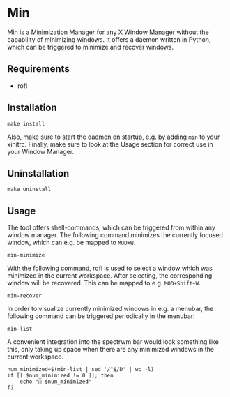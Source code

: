 # Min

Min is a Minimization Manager for any X Window Manager without the capability of minimizing windows.
It offers a daemon written in Python, which can be triggered to minimize and recover windows.

## Requirements
- rofi
## Installation
```
make install
```
Also, make sure to start the daemon on startup, e.g. by adding `min` to your xinitrc.
Finally, make sure to look at the Usage section for correct use in your Window Manager.

## Uninstallation
```
make uninstall
```

## Usage

The tool offers shell-commands, which can be triggered from within any window manager.
The following command minimizes the currently focused window, which can e.g. be mapped to `MOD+W`.
```
min-minimize
```
With the following command, rofi is used to select a window which was minimized in the current workspace.
After selecting, the corresponding window will be recovered. This can be mapped to e.g. `MOD+Shift+W`.
```
min-recover
```
In order to visualize currently minimized windows in e.g. a menubar, the following command can be triggered periodically in the menubar:
```
min-list
```
A convenient integration into the spectrwm bar would look something like this, only taking up space when there are any minimized windows in the current workspace.
```shell
num_minimized=$(min-list | sed '/^$/D' | wc -l)
if [[ $num_minimized != 0 ]]; then
    echo "󰻀 $num_minimized"
fi
```
